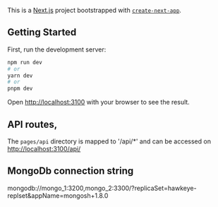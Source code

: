 This is a [Next.js](https://nextjs.org/) project bootstrapped with [`create-next-app`](https://github.com/vercel/next.js/tree/canary/packages/create-next-app).

## Getting Started

First, run the development server:

```bash
npm run dev
# or
yarn dev
# or
pnpm dev
```

Open [http://localhost:3100](http://localhost:3100) with your browser to see the result.

## API routes,

The `pages/api` directory is mapped to '/api/\*' and can be accessed on [http://localhost:3100/api/<name>](http://localhost:3100/api/<name>)

## MongoDb connection string

mongodb://mongo_1:3200,mongo_2:3300/?replicaSet=hawkeye-replset&appName=mongosh+1.8.0
